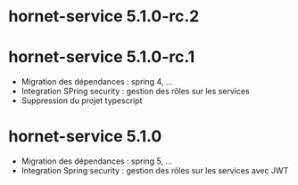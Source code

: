 # hornet-service 5.1.0-rc.2


# hornet-service 5.1.0-rc.1

- Migration des dépendances : spring 4, ...
- Integration SPring security : gestion des rôles sur les services
- Suppression du projet typescript

# hornet-service 5.1.0

- Migration des dépendances : spring 5, ...
- Integration Spring security : gestion des rôles sur les services avec JWT
